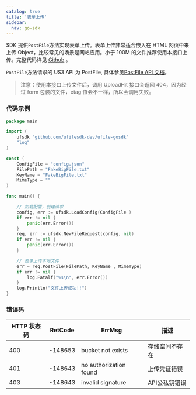 ```yaml
---
catalog: true  
title: '表单上传'
sidebar:
  nav: go-sdk
---
```


SDK 提供`PostFile`方法实现表单上传。表单上传非常适合嵌入在 HTML 网页中来上传 Object，比较常见的场景是网站应用。小于 100M 的文件推荐使用本接口上传。完整代码详见 [Github](https://github.com/ufilesdk-dev/ufile-gosdk/blob/master/file.go) 。

`PostFile`方法请求的 US3 API 为 PostFile, 具体参见[PostFile API 文档](https://docs.ucloud.cn/api/ufile-api/post_file)。

> 注意：使用本接口上传文件后，调用 UploadHit 接口会返回 404，因为经过 form 包装的文件，etag 值会不一样，所以会调用失败。

### 代码示例

<div class="copyable" markdown="1">

```go
package main

import (
	ufsdk "github.com/ufilesdk-dev/ufile-gosdk"
	"log"
)

const (
	ConfigFile = "config.json"
	FilePath = "FakeBigFile.txt" 
	KeyName = "FakeBigFile.txt" 
	MimeType = ""
)

func main() {

	// 加载配置，创建请求
	config, err := ufsdk.LoadConfig(ConfigFile )
	if err != nil {
		panic(err.Error())
	}
	req, err := ufsdk.NewFileRequest(config, nil)
	if err != nil {
		panic(err.Error())
	}

	// 表单上传本地文件
	err = req.PostFile(FilePath, KeyName , MimeType)
	if err != nil {
		log.Fatalf("%s\n", err.Error())
	}
	log.Println("文件上传成功!!")
}
```
</div>

### 错误码

| HTTP 状态码 | RetCode | ErrMsg                 | 描述                                |
| ----------- | ------- | ---------------------- | ----------------------------------- |
| 400         | -148653 | bucket not exists      | 存储空间不存在                      |
| 401         | -148643 | no authorization found | 上传凭证错误                        |
| 403         | -148643 | invalid signature      | API公私钥错误				       |
